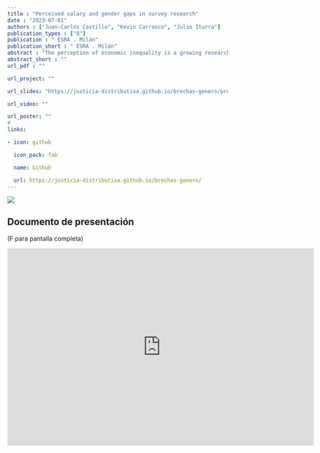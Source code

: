 ```yaml
---
title : "Perceived salary and gender gaps in survey research"
date : "2023-07-01"
authors : ["Juan-Carlos Castillo", "Kevin Carrasco", "Julio Iturra"]
publication_types : ["8"]
publication : " ESRA . Milán"
publication_short : " ESRA . Milán"
abstract : "The perception of economic inequality is a growing research area in survey studies. Although there are different operationalizations and measurement options, perceived salary gaps are widely used as they offer several advantages in terms of large variance which allows group comparisons. The items used to build the perceived salary gap are direct questions about the perceived salary for a low-status occupation (i.e. factory line worker) and a high-status occupation (i.e. manager), which are included in several waves of surveys as ISSP. The present paper delves into an issue barely considered so far when using this kind of items, namely the gender of the occupations. The English version of these items is gender-neutral, which is characteristic of this language by using the pronoun “the”. Therefore, firstly we do not know whether respondents attribute a gender to the occupations when answering the questions. For instance, when asked about a “manager”, are respondents thinking about a man or a woman? Would it be a different response if gender were specified? Secondly, these items need to mention a specific gender in many languages that do not have the neutral option, and by default, a male gender is used (as for instance “El gerente” / he-manager in Spanish). In this sense, it could be argued that most of what we know so far is about male perceived gaps Using data from the Desiguales Survey in Chile (2017, N=2,613) we compare the perceived salaries for four different occupations where gender was specified and randomly assigned: half of the respondents were asked about male occupations and the other half about female occupations. Preliminary results show that women perceived lower salaries than men in general and, when asked about women’s occupations, the perceived salary is even lower."
abstract_short : ""
url_pdf : "" 

url_project: ""

url_slides: "https://justicia-distributiva.github.io/brechas-genero/presentations/ESRA2023/ESRA2023.html#1"

url_video: ""

url_poster: ""
# 
links:

- icon: github

  icon_pack: fab

  name: Github

  url: https://justicia-distributiva.github.io/brechas-genero/
---
```

![](https://justicia-distributiva.github.io/brechas-genero/presentations/ESRA2023/images/ESRA.png)

## Documento de presentación

(F para pantalla completa)

<iframe width="700"  height="450" src="https://justicia-distributiva.github.io/brechas-genero/presentations/ESRA2023/ESRA2023.html#1" title="Xaringan presentation" frameborder="0" allow="accelerometer; autoplay; clipboard-write; encrypted-media; gyroscope; picture-in-picture" allowfullscreen></iframe>
